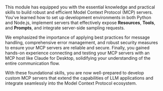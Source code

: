 This module has equipped you with the essential knowledge and practical skills to build robust and efficient Model Context Protocol (MCP) servers. You've learned how to set up development environments in both Python and Node.js, implement servers that effectively expose **Resources**, **Tools**, and **Prompts**, and integrate server-side sampling requests.

We emphasized the importance of applying best practices for message handling, comprehensive error management, and robust security measures to ensure your MCP servers are reliable and secure. Finally, you gained hands-on experience connecting and testing your MCP servers with an MCP host like Claude for Desktop, solidifying your understanding of the entire communication flow.

With these foundational skills, you are now well-prepared to develop custom MCP servers that extend the capabilities of LLM applications and integrate seamlessly into the Model Context Protocol ecosystem.